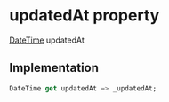 


# updatedAt property








[DateTime](https://api.dart.dev/stable/2.12.3/dart-core/DateTime-class.html) updatedAt
  







## Implementation

```dart
DateTime get updatedAt => _updatedAt;
```








